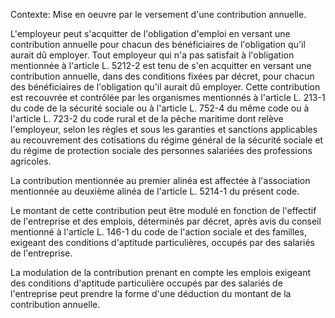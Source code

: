 Contexte: Mise en oeuvre par le versement d'une contribution annuelle.

L'employeur peut s'acquitter de l'obligation d'emploi en versant une contribution annuelle pour chacun des bénéficiaires de l'obligation qu'il aurait dû employer. Tout employeur qui n'a pas satisfait à l'obligation mentionnée à l'article L. 5212-2 est tenu de s'en acquitter en versant une contribution annuelle, dans des conditions fixées par décret, pour chacun des bénéficiaires de l'obligation qu'il aurait dû employer. Cette contribution est recouvrée et contrôlée par les organismes mentionnés à l'article L. 213-1 du code de la sécurité sociale ou à l'article L. 752-4 du même code ou à l'article L. 723-2 du code rural et de la pêche maritime dont relève l'employeur, selon les règles et sous les garanties et sanctions applicables au recouvrement des cotisations du régime général de la sécurité sociale et du régime de protection sociale des personnes salariées des professions agricoles.

La contribution mentionnée au premier alinéa est affectée à l'association mentionnée au deuxième alinéa de l'article L. 5214-1 du présent code.

Le montant de cette contribution peut être modulé en fonction de l'effectif de l'entreprise et des emplois, déterminés par décret, après avis du conseil mentionné à l'article L. 146-1 du code de l'action sociale et des familles, exigeant des conditions d'aptitude particulières, occupés par des salariés de l'entreprise.

La modulation de la contribution prenant en compte les emplois exigeant des conditions d'aptitude particulière occupés par des salariés de l'entreprise peut prendre la forme d'une déduction du montant de la contribution annuelle.
